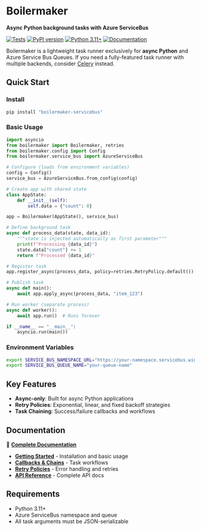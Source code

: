 # Boilermaker

**Async Python background tasks with Azure ServiceBus**

[![Tests](https://github.com/MulliganFunding/boilermaker-servicebus/workflows/Tests/badge.svg)](https://github.com/MulliganFunding/boilermaker-servicebus/actions)
[![PyPI version](https://badge.fury.io/py/boilermaker-servicebus.svg)](https://badge.fury.io/py/boilermaker-servicebus)
[![Python 3.11+](https://img.shields.io/badge/python-3.11+-blue.svg)](https://www.python.org/downloads/)
[![Documentation](https://img.shields.io/badge/docs-github--pages-blue)](https://mulliganfunding.github.io/boilermaker-servicebus/)

Boilermaker is a lightweight task runner exclusively for **async Python** and Azure Service Bus Queues. If you need a fully-featured task runner with multiple backends, consider [Celery](https://github.com/celery/celery/tree/main) instead.

## Quick Start

### Install

```sh
pip install "boilermaker-servicebus"
```

### Basic Usage

```python
import asyncio
from boilermaker import Boilermaker, retries
from boilermaker.config import Config
from boilermaker.service_bus import AzureServiceBus

# Configure (loads from environment variables)
config = Config()
service_bus = AzureServiceBus.from_config(config)

# Create app with shared state
class AppState:
    def __init__(self):
        self.data = {"count": 0}

app = Boilermaker(AppState(), service_bus)

# Define background task
async def process_data(state, data_id):
    """state is injected automatically as first parameter"""
    print(f"Processing {data_id}")
    state.data["count"] += 1
    return f"Processed {data_id}"

# Register task
app.register_async(process_data, policy=retries.RetryPolicy.default())

# Publish task
async def main():
    await app.apply_async(process_data, "item_123")

# Run worker (separate process)
async def worker():
    await app.run()  # Runs forever

if __name__ == "__main__":
    asyncio.run(main())
```

### Environment Variables

```bash
export SERVICE_BUS_NAMESPACE_URL="https://your-namespace.servicebus.windows.net/"
export SERVICE_BUS_QUEUE_NAME="your-queue-name"
```

## Key Features

- **Async-only**: Built for async Python applications
- **Retry Policies**: Exponential, linear, and fixed backoff strategies
- **Task Chaining**: Success/failure callbacks and workflows

## Documentation

📖 **[Complete Documentation](https://mulliganfunding.github.io/boilermaker-servicebus/)**
- **[Getting Started](https://mulliganfunding.github.io/boilermaker-servicebus/)** - Installation and basic usage
- **[Callbacks & Chains](https://mulliganfunding.github.io/boilermaker-servicebus/guides/callbacks-chains/)** - Task workflows
- **[Retry Policies](https://mulliganfunding.github.io/boilermaker-servicebus/guides/retry-policies/)** - Error handling and retries
- **[API Reference](https://mulliganfunding.github.io/boilermaker-servicebus/reference/boilermaker/)** - Complete API docs

## Requirements

- Python 3.11+
- Azure ServiceBus namespace and queue
- All task arguments must be JSON-serializable
